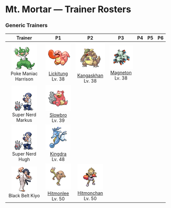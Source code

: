 # Mt. Mortar — Trainer Rosters

### Generic Trainers

| Trainer | P1 | P2 | P3 | P4 | P5 | P6 |
|:-------:|:--:|:--:|:--:|:--:|:--:|:--:|
| ![Poke Maniac Harrison](../../assets/trainers/poke_maniac.png "Poke Maniac Harrison")<br>Poke Maniac Harrison | ![Lickitung](../../assets/sprites/lickitung/front.gif "Lickitung: Its long tongue, slathered with a gooey saliva, sticks to anything, so it is very useful.")<br>[Lickitung](../../pokemon/lickitung.md/)<br>Lv. 38 | ![Kangaskhan](../../assets/sprites/kangaskhan/front.gif "Kangaskhan: To protect its young, it will never give up during battle, no matter how badly wounded it is.")<br>[Kangaskhan](../../pokemon/kangaskhan.md/)<br>Lv. 38 | ![Magneton](../../assets/sprites/magneton/front.gif "Magneton: The MAGNEMITE are united by a magnetism so powerful, it dries all moisture in its vicinity.")<br>[Magneton](../../pokemon/magneton.md/)<br>Lv. 38 |
| ![Super Nerd Markus](../../assets/trainers/super_nerd.png "Super Nerd Markus")<br>Super Nerd Markus | ![Slowbro](../../assets/sprites/slowbro/front.gif "Slowbro: Naturally dull to begin with, it lost its ability to feel pain due to SHELLDER’s seeping poison.")<br>[Slowbro](../../pokemon/slowbro.md/)<br>Lv. 39 |
| ![Super Nerd Hugh](../../assets/trainers/super_nerd.png "Super Nerd Hugh")<br>Super Nerd Hugh | ![Kingdra](../../assets/sprites/kingdra/front.gif "Kingdra: It sleeps deep on the ocean floor to build its energy. It is said to cause tornadoes as it wakes.")<br>[Kingdra](../../pokemon/kingdra.md/)<br>Lv. 48 |
| ![Black Belt Kiyo](../../assets/trainers/black_belt.png "Black Belt Kiyo")<br>Black Belt Kiyo | ![Hitmonlee](../../assets/sprites/hitmonlee/front.gif "Hitmonlee: If it starts kicking repeatedly, both legs will stretch even longer to strike a fleeing foe.")<br>[Hitmonlee](../../pokemon/hitmonlee.md/)<br>Lv. 50 | ![Hitmonchan](../../assets/sprites/hitmonchan/front.gif "Hitmonchan: Its punches slice the air. They are launched at such high speed, even a slight graze could cause a burn.")<br>[Hitmonchan](../../pokemon/hitmonchan.md/)<br>Lv. 50 |


